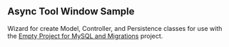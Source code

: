## Async Tool Window Sample

Wizard for create Model, Controller, and Persistence classes for use with the [Empty Project for MySQL and Migrations](https://github.com/rafaelpassarela/empty_project_mysql_migrations) project.
